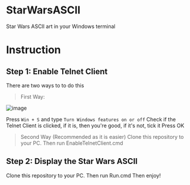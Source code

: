 # StarWarsASCII
Star Wars ASCII art in your Windows terminal
# Instruction
## Step 1: Enable Telnet Client
There are two ways to to do this
> First Way:

![image](https://user-images.githubusercontent.com/96221801/164644604-229eccee-f604-419f-ac1e-003d0a9297f8.png)

Press `Win + S` and type `Turn Windows features on or off`
Check if the Telnet Client is clicked, if it is, then you're good, if it's not, tick it
Press OK

> Second Way (Recommended as it is easier)
Clone this repository to your PC. Then run EnableTelnetClient.cmd

## Step 2: Display the Star Wars ASCII
Clone this repository to your PC. Then run Run.cmd
Then enjoy!

